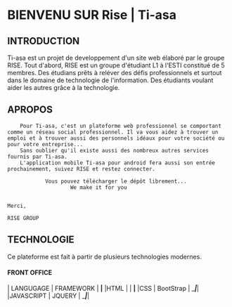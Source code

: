 #                        BIENVENU SUR Rise | Ti-asa

## INTRODUCTION

Ti-asa est un projet de developpement d'un site web  élaboré par le groupe RISE.
Tout d'abord, RISE est un groupe d'étudiant L1 à l'ESTI constitué de 5 membres.  Des étudians prêts à reléver des défis professionnels et surtout dans le domaine de technologie de l'information. Des étudiants voulant aider les autres grâce à la technologie. 

## APROPOS
        Pour Ti-asa, c'est un plateforme web professionnel se comportant comme un réseau social professionnel. Il va vous aidez à trouver un emploi et à trouver aussi des personnels idéaux pour votre société ou pour votre entreprise...
        Sans oublier qu'il existe aussi des nombreux autres services fournis par Ti-asa.
        L'application mobile Ti-asa pour android fera aussi son entrée prochainement, suivez RISE et restez connecter. 

                Vous pouvez télécharger le dépôt librement...
                        We make it for you

                                                                                           Merci,
                                                                                                RISE GROUP
                                                                                                
  ## TECHNOLOGIE
  
  Ce plateforme est fait à partir de plusieurs technologies modernes. 
  
  #### FRONT OFFICE
  
  | LANGUGAGE | FRAMEWORK | 
  ____________|____________
  |HTML       |           |
  ____________|____________
  |CSS        | BootStrap |
  ____________|___________|
  |JAVASCRIPT | JQUERY    |
  ____________|___________|
